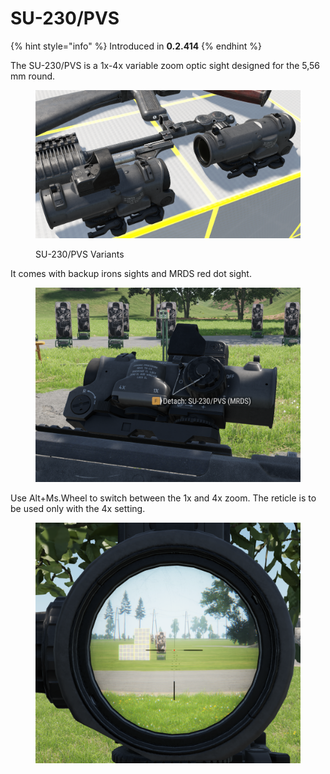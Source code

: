# SU-230/PVS

{% hint style="info" %}
Introduced in **0.2.414**
{% endhint %}

The SU-230/PVS is a 1x-4x variable zoom optic sight designed for the 5,56 mm round.

<figure><img src="../../../../.gitbook/assets/image (1) (1).png" alt=""><figcaption><p>SU-230/PVS Variants</p></figcaption></figure>

It comes with backup irons sights and MRDS red dot sight.

<figure><img src="../../../../.gitbook/assets/image (14) (1).png" alt=""><figcaption></figcaption></figure>

Use Alt+Ms.Wheel to switch between the 1x and 4x zoom. The reticle is to be used only with the 4x setting.

<figure><img src="../../../../.gitbook/assets/image (13) (1).png" alt=""><figcaption></figcaption></figure>
